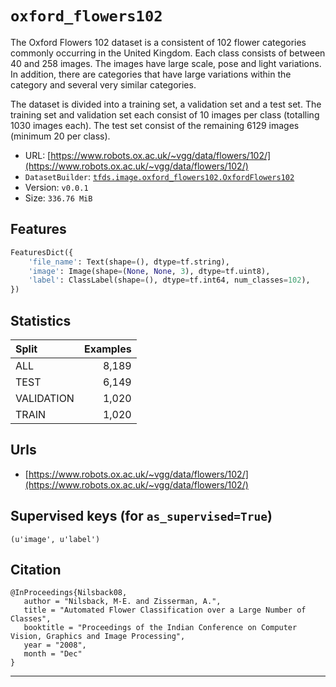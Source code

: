 <div itemscope itemtype="http://schema.org/Dataset">
  <div itemscope itemprop="includedInDataCatalog" itemtype="http://schema.org/DataCatalog">
    <meta itemprop="name" content="TensorFlow Datasets" />
  </div>
  <meta itemprop="name" content="oxford_flowers102" />
  <meta itemprop="description" content="The Oxford Flowers 102 dataset is a consistent of 102 flower categories commonly occurring
in the United Kingdom. Each class consists of between 40 and 258 images. The images have
large scale, pose and light variations. In addition, there are categories that have large
variations within the category and several very similar categories.

The dataset is divided into a training set, a validation set and a test set.
The training set and validation set each consist of 10 images per class (totalling 1030 images each).
The test set consist of the remaining 6129 images (minimum 20 per class)." />
  <meta itemprop="url" content="https://www.tensorflow.org/datasets/catalog/oxford_flowers102" />
  <meta itemprop="sameAs" content="https://www.robots.ox.ac.uk/~vgg/data/flowers/102/" />
</div>

# `oxford_flowers102`

The Oxford Flowers 102 dataset is a consistent of 102 flower categories commonly
occurring in the United Kingdom. Each class consists of between 40 and 258
images. The images have large scale, pose and light variations. In addition,
there are categories that have large variations within the category and several
very similar categories.

The dataset is divided into a training set, a validation set and a test set. The
training set and validation set each consist of 10 images per class (totalling
1030 images each). The test set consist of the remaining 6129 images (minimum 20
per class).

*   URL:
    [https://www.robots.ox.ac.uk/~vgg/data/flowers/102/](https://www.robots.ox.ac.uk/~vgg/data/flowers/102/)
*   `DatasetBuilder`:
    [`tfds.image.oxford_flowers102.OxfordFlowers102`](https://github.com/tensorflow/datasets/tree/master/tensorflow_datasets/image/oxford_flowers102.py)
*   Version: `v0.0.1`
*   Size: `336.76 MiB`

## Features

```python
FeaturesDict({
    'file_name': Text(shape=(), dtype=tf.string),
    'image': Image(shape=(None, None, 3), dtype=tf.uint8),
    'label': ClassLabel(shape=(), dtype=tf.int64, num_classes=102),
})
```

## Statistics

Split      | Examples
:--------- | -------:
ALL        | 8,189
TEST       | 6,149
VALIDATION | 1,020
TRAIN      | 1,020

## Urls

*   [https://www.robots.ox.ac.uk/~vgg/data/flowers/102/](https://www.robots.ox.ac.uk/~vgg/data/flowers/102/)

## Supervised keys (for `as_supervised=True`)

`(u'image', u'label')`

## Citation

```
@InProceedings{Nilsback08,
   author = "Nilsback, M-E. and Zisserman, A.",
   title = "Automated Flower Classification over a Large Number of Classes",
   booktitle = "Proceedings of the Indian Conference on Computer Vision, Graphics and Image Processing",
   year = "2008",
   month = "Dec"
}
```

--------------------------------------------------------------------------------
